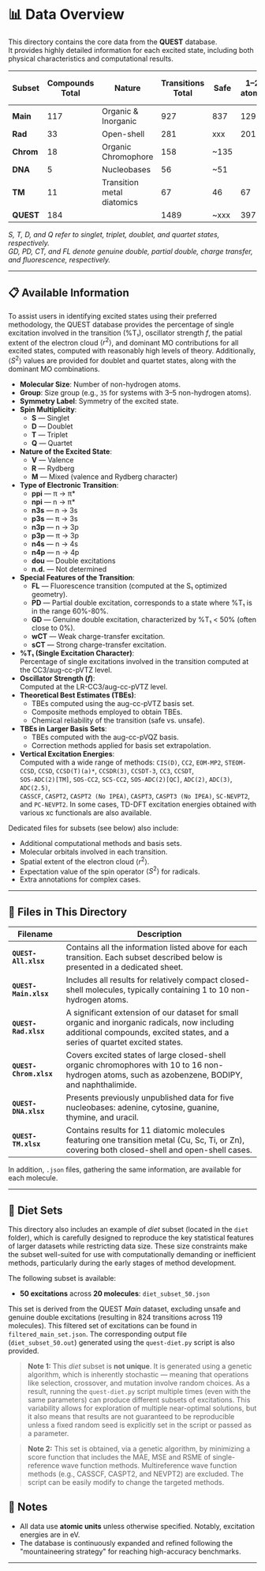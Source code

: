 # 📊 Data Overview

This directory contains the core data from the **QUEST** database.  
It provides highly detailed information for each excited state, including both physical characteristics and computational results.

| Subset       | Compounds Total | Nature            | Transitions Total | Safe | 1–2 atoms | 3–5 atoms | 6–9 atoms | 10–16 atoms | S   | T   | D   | Q   | Valence | Rydberg | GD  | PD  | CT  | FL |
|--------------|------------------|--------------------|--------------------|--------|-----------|-----|-----|--------|-----|-----|-----|-----|-------------------------------|---------|-----|-----|-----|----|
| **Main**     | 117              | Organic & Inorganic      | 927                | 837    | 129       | 318 | 338 | 142    | 582 | 345 |     |     | 659       | 259     | 28  | 21  | 28  | 10 |
| **Rad**      | 33               | Open-shell         | 281                | xxx    | 201       | 80  |     |        |     |     | 217 | 64  | 162       | 82      | 13  | 21  |     |    |
| **Chrom**    | 18               | Organic Chromophore       | 158                | ~135  |           |     |     | 158    | 86  | 72  |     |     | 149    | 9       |     | 7   |     |    |
| **DNA**      | 5                | Nucleobases        | 56                 | ~51   |           |     | 33  | 23     | 35  | 21  |     |     | 40         | 16      |     |     |     |    |
| **TM**       | 11               | Transition metal diatomics | 67                 | 46     | 67        |     |     |        | 28  | 23  | 16  |     |   |         | 4   |     |     |    |
| **QUEST**    | 184              |                    | 1489               | ~xxx   | 397       | 398 | 371 | 323    | 731 | 461 | 233 | 64  | 1010      | 366     | 45  | 49  | 28  | 10 |

*S, T, D, and Q refer to singlet, triplet, doublet, and quartet states, respectively.  
GD, PD, CT, and FL denote genuine double, partial double, charge transfer, and fluorescence, respectively.*

---

## 📋 Available Information

To assist users in identifying excited states using their preferred methodology, the QUEST database provides the percentage of single excitation involved in the transition (%T₁), oscillator strength $f$, the patial extent of the electron cloud $\langle r^2 \rangle$, and dominant MO contributions for all excited states, computed with reasonably high levels of theory. Additionally, $\langle S^2 \rangle$ values are provided for doublet and quartet states, along with the dominant MO combinations.

- **Molecular Size**: Number of non-hydrogen atoms.
- **Group**: Size group (e.g., `35` for systems with 3–5 non-hydrogen atoms).
- **Symmetry Label**: Symmetry of the excited state.
- **Spin Multiplicity**:
  - **S** — Singlet
  - **D** — Doublet
  - **T** — Triplet
  - **Q** — Quartet
- **Nature of the Excited State**:
  - **V** — Valence
  - **R** — Rydberg
  - **M** — Mixed (valence and Rydberg character)
- **Type of Electronic Transition**:
  - **ppi** — π → π\*  
  - **npi** — n → π\*  
  - **n3s** — n → 3s  
  - **p3s** — π → 3s  
  - **n3p** — n → 3p  
  - **p3p** — π → 3p  
  - **n4s** — n → 4s  
  - **n4p** — n → 4p  
  - **dou** — Double excitations  
  - **n.d.** — Not determined
- **Special Features of the Transition**:
  - **FL** — Fluorescence transition (computed at the S₁ optimized geometry).
  - **PD** — Partial double excitation, corresponds to a state where %T₁ is in the range 60%-80%.
  - **GD** — Genuine double excitation, characterized by %T₁ < 50% (often close to 0%).
  - **wCT** — Weak charge-transfer excitation.
  - **sCT** — Strong charge-transfer excitation.
- **%T₁ (Single Excitation Character)**:  
  Percentage of single excitations involved in the transition computed at the CC3/aug-cc-pVTZ level.
- **Oscillator Strength (_f_)**:  
  Computed at the LR-CC3/aug-cc-pVTZ level.
- **Theoretical Best Estimates (TBEs)**:
  - TBEs computed using the aug-cc-pVTZ basis set.
  - Composite methods employed to obtain TBEs.
  - Chemical reliability of the transition (safe vs. unsafe).
- **TBEs in Larger Basis Sets**:
  - TBEs computed with the aug-cc-pVQZ basis.
  - Correction methods applied for basis set extrapolation.
- **Vertical Excitation Energies**:  
  Computed with a wide range of methods: 
  `CIS(D)`, `CC2`, `EOM-MP2`, `STEOM-CCSD`, `CCSD`, `CCSD(T)(a)*`, `CCSDR(3)`, `CCSDT-3`, `CC3`, `CCSDT`,  
  `SOS-ADC(2)[TM]`, `SOS-CC2`, `SCS-CC2`, `SOS-ADC(2)[QC]`, `ADC(2)`, `ADC(3)`, `ADC(2.5)`,  
  `CASSCF`, `CASPT2`, `CASPT2 (No IPEA)`, `CASPT3`, `CASPT3 (No IPEA)`, `SC-NEVPT2`, and `PC-NEVPT2`.
  In some cases, TD-DFT excitation energies obtained with various xc functionals are also available.

Dedicated files for subsets (see below) also include:
- Additional computational methods and basis sets.
- Molecular orbitals involved in each transition.
- Spatial extent of the electron cloud $\langle r^2 \rangle$.
- Expectation value of the spin operator $\langle S^2 \rangle$ for radicals.
- Extra annotations for complex cases.

---

## 📂 Files in This Directory

| Filename              | Description |
|-----------------------|-------------|
| **`QUEST-All.xlsx`**   | Contains all the information listed above for each transition. Each subset described below is presented in a dedicated sheet. |
| **`QUEST-Main.xlsx`**  | Includes all results for relatively compact closed-shell molecules, typically containing 1 to 10 non-hydrogen atoms. |
| **`QUEST-Rad.xlsx`**   | A significant extension of our dataset for small organic and inorganic radicals, now including additional compounds, excited states, and a series of quartet excited states. |
| **`QUEST-Chrom.xlsx`** | Covers excited states of large closed-shell organic chromophores with 10 to 16 non-hydrogen atoms, such as azobenzene, BODIPY, and naphthalimide. |
| **`QUEST-DNA.xlsx`**   | Presents previously unpublished data for five nucleobases: adenine, cytosine, guanine, thymine, and uracil. |
| **`QUEST-TM.xlsx`**    | Contains results for 11 diatomic molecules featuring one transition metal (Cu, Sc, Ti, or Zn), covering both closed-shell and open-shell cases. |

In addition, `.json` files, gathering the same information, are available for each molecule.

---

## 🥗 Diet Sets

This directory also includes an example of *diet* subset (located in the `diet` folder), which is carefully designed to reproduce the key statistical features of larger datasets while restricting data size. These size constraints make the subset well-suited for use with computationally demanding or inefficient methods, particularly during the early stages of method development.

The following subset is available:

- **50 excitations** across **20 molecules**: `diet_subset_50.json`  

This set is derived from the QUEST *Main* dataset, excluding unsafe and genuine double excitations (resulting in 824 transitions across 119 molecules). This filtered set of excitations can be found in `filtered_main_set.json`. The corresponding output file (`diet_subset_50.out`) generated using the `quest-diet.py` script is also provided.

> **Note 1:** This *diet* subset is **not unique**. It is generated using a genetic algorithm, which is inherently stochastic — meaning that operations like selection, crossover, and mutation involve random choices. As a result, running the `quest-diet.py` script multiple times (even with the same parameters) can produce different subsets of excitations. This variability allows for exploration of multiple near-optimal solutions, but it also means that results are not guaranteed to be reproducible unless a fixed random seed is explicitly set in the script or passed as a parameter.

> **Note 2:** This set is obtained, via a genetic algorithm, by minimizing a score function that includes the MAE, MSE and RSME of single-reference wave function methods. Multireference wave function methods (e.g., CASSCF, CASPT2, and NEVPT2) are excluded. The script can be easily modify to change the targeted methods.

## 🧠 Notes

- All data use **atomic units** unless otherwise specified. Notably, excitation energies are in eV.
- The database is continuously expanded and refined following the "mountaineering strategy" for reaching high-accuracy benchmarks.

---
